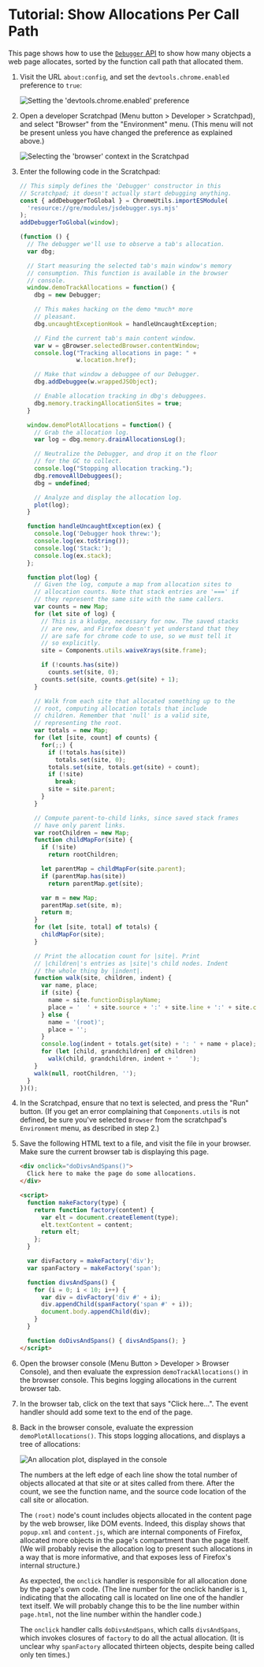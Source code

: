 # Tutorial: Show Allocations Per Call Path

This page shows how to use the [`Debugger` API][debugger] to show how many
objects a web page allocates, sorted by the function call path that allocated
them.

1.  Visit the URL `about:config`, and set the `devtools.chrome.enabled`
    preference to `true`:

    ![Setting the 'devtools.chrome.enabled' preference][img-chrome-pref]

2.  Open a developer Scratchpad (Menu button > Developer > Scratchpad), and
    select "Browser" from the "Environment" menu. (This menu will not be
    present unless you have changed the preference as explained above.)

    ![Selecting the 'browser' context in the Scratchpad][img-scratchpad-browser]

3.  Enter the following code in the Scratchpad:

    ```js
    // This simply defines the 'Debugger' constructor in this
    // Scratchpad; it doesn't actually start debugging anything.
    const { addDebuggerToGlobal } = ChromeUtils.importESModule(
      'resource://gre/modules/jsdebugger.sys.mjs'
    );
    addDebuggerToGlobal(window);

    (function () {
      // The debugger we'll use to observe a tab's allocation.
      var dbg;

      // Start measuring the selected tab's main window's memory
      // consumption. This function is available in the browser
      // console.
      window.demoTrackAllocations = function() {
        dbg = new Debugger;

        // This makes hacking on the demo *much* more
        // pleasant.
        dbg.uncaughtExceptionHook = handleUncaughtException;

        // Find the current tab's main content window.
        var w = gBrowser.selectedBrowser.contentWindow;
        console.log("Tracking allocations in page: " +
                    w.location.href);

        // Make that window a debuggee of our Debugger.
        dbg.addDebuggee(w.wrappedJSObject);

        // Enable allocation tracking in dbg's debuggees.
        dbg.memory.trackingAllocationSites = true;
      }

      window.demoPlotAllocations = function() {
        // Grab the allocation log.
        var log = dbg.memory.drainAllocationsLog();

        // Neutralize the Debugger, and drop it on the floor
        // for the GC to collect.
        console.log("Stopping allocation tracking.");
        dbg.removeAllDebuggees();
        dbg = undefined;

        // Analyze and display the allocation log.
        plot(log);
      }

      function handleUncaughtException(ex) {
        console.log('Debugger hook threw:');
        console.log(ex.toString());
        console.log('Stack:');
        console.log(ex.stack);
      };

      function plot(log) {
        // Given the log, compute a map from allocation sites to
        // allocation counts. Note that stack entries are '===' if
        // they represent the same site with the same callers.
        var counts = new Map;
        for (let site of log) {
          // This is a kludge, necessary for now. The saved stacks
          // are new, and Firefox doesn't yet understand that they
          // are safe for chrome code to use, so we must tell it
          // so explicitly.
          site = Components.utils.waiveXrays(site.frame);

          if (!counts.has(site))
            counts.set(site, 0);
          counts.set(site, counts.get(site) + 1);
        }

        // Walk from each site that allocated something up to the
        // root, computing allocation totals that include
        // children. Remember that 'null' is a valid site,
        // representing the root.
        var totals = new Map;
        for (let [site, count] of counts) {
          for(;;) {
            if (!totals.has(site))
              totals.set(site, 0);
            totals.set(site, totals.get(site) + count);
            if (!site)
              break;
            site = site.parent;
          }
        }

        // Compute parent-to-child links, since saved stack frames
        // have only parent links.
        var rootChildren = new Map;
        function childMapFor(site) {
          if (!site)
            return rootChildren;

          let parentMap = childMapFor(site.parent);
          if (parentMap.has(site))
            return parentMap.get(site);

          var m = new Map;
          parentMap.set(site, m);
          return m;
        }
        for (let [site, total] of totals) {
          childMapFor(site);
        }

        // Print the allocation count for |site|. Print
        // |children|'s entries as |site|'s child nodes. Indent
        // the whole thing by |indent|.
        function walk(site, children, indent) {
          var name, place;
          if (site) {
            name = site.functionDisplayName;
            place = '  ' + site.source + ':' + site.line + ':' + site.column;
          } else {
            name = '(root)';
            place = '';
          }
          console.log(indent + totals.get(site) + ': ' + name + place);
          for (let [child, grandchildren] of children)
            walk(child, grandchildren, indent + '   ');
        }
        walk(null, rootChildren, '');
      }
    })();
    ```

4.  In the Scratchpad, ensure that no text is selected, and press the "Run"
    button. (If you get an error complaining that `Components.utils` is not
    defined, be sure you've selected `Browser` from the scratchpad's
    `Environment` menu, as described in step 2.)

5.  Save the following HTML text to a file, and visit the file in your browser.
    Make sure the current browser tab is displaying this page.

    ```html
    <div onclick="doDivsAndSpans()">
      Click here to make the page do some allocations.
    </div>

    <script>
      function makeFactory(type) {
        return function factory(content) {
          var elt = document.createElement(type);
          elt.textContent = content;
          return elt;
        };
      }

      var divFactory = makeFactory('div');
      var spanFactory = makeFactory('span');

      function divsAndSpans() {
        for (i = 0; i < 10; i++) {
          var div = divFactory('div #' + i);
          div.appendChild(spanFactory('span #' + i));
          document.body.appendChild(div);
        }
      }

      function doDivsAndSpans() { divsAndSpans(); }
    </script>
    ```

6.  Open the browser console (Menu Button > Developer > Browser Console), and
    then evaluate the expression `demoTrackAllocations()` in the browser
    console. This begins logging allocations in the current browser tab.

7.  In the browser tab, click on the text that says "Click here...". The event
    handler should add some text to the end of the page.

8.  Back in the browser console, evaluate the expression
    `demoPlotAllocations()`. This stops logging allocations, and displays a tree
    of allocations:

    ![An allocation plot, displayed in the console][img-alloc-plot]

    The numbers at the left edge of each line show the total number of objects
    allocated at that site or at sites called from there. After the count, we
    see the function name, and the source code location of the call site or
    allocation.

    The `(root)` node's count includes objects allocated in the content page by
    the web browser, like DOM events. Indeed, this display shows that
    `popup.xml` and `content.js`, which are internal components of Firefox,
    allocated more objects in the page's compartment than the page itself. (We
    will probably revise the allocation log to present such allocations in a way
    that is more informative, and that exposes less of Firefox's internal
    structure.)

    As expected, the `onclick` handler is responsible for all allocation done by
    the page's own code. (The line number for the onclick handler is `1`,
    indicating that the allocating call is located on line one of the handler
    text itself. We will probably change this to be the line number within
    `page.html`, not the line number within the handler code.)

    The `onclick` handler calls `doDivsAndSpans`, which calls `divsAndSpans`,
    which invokes closures of `factory` to do all the actual allocation. (It is
    unclear why `spanFactory` allocated thirteen objects, despite being called
    only ten times.)


[debugger]: Debugger-API.md
[img-chrome-pref]: enable-chrome-devtools.png
[img-scratchpad-browser]: scratchpad-browser-environment.png
[img-alloc-plot]: alloc-plot-console.png
